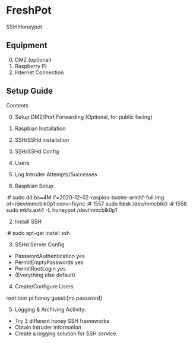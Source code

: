 # FreshPot
SSH Honeypot

Equipment
---------

0. DMZ (optional)
1. Raspberry Pi
2. Internet Connection


Setup Guide
-----------

Contents

0. Setup DMZ/Port Forwarding (Optional, for public facing)
1. Raspbian Installation
2. SSH/SSHd installation
3. SSH/SSHd Config
4. Users
5. Log Intruder Attempts/Successes



1. Raspbian Setup

:# sudo dd bs=4M if=2020-12-02-raspios-buster-armhf-full.img of=/dev/mmcblk0p1 conv=fsync
:# 1557  sudo fdisk /dev/mmcblk0
:# 1558  sudo mkfs.ext4  -L honeypot /dev/mmcblk0p1


2. Install SSH

:# sudo apt-get install ssh


3. SSHd Server Config

- PasswordAuthentication yes
- PermitEmptyPasswords yes
- PermitRootLogin yes
- (Everything else default)

4.  Create/Configure Users

root:toor
pi:honey
guest:[no password]

5. Logging & Archiving Activity:

- Try 3 different honey SSH frameworks
- Obtain Intruder information
- Create a logging solution for SSH service.
